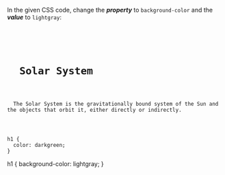 In the given CSS code,
change the ***property*** to `background-color`
and the ***value*** to `lightgray`:

<codeblock language="css" type="exercise" testMode="fixedInput">
<code>
<panel language="html">
<h1>
  Solar System
</h1>
<p>
  The Solar System is the gravitationally bound system of the Sun and the objects that orbit it, either directly or indirectly.
</p>
</panel>
<panel language="css">
h1 {
  color: darkgreen;
}
</panel>
</code>

<solution>
h1 {
  background-color: lightgray;
}
</solution>
</codeblock>